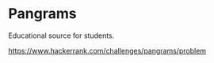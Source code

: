 # Pangrams
Educational source for students.

https://www.hackerrank.com/challenges/pangrams/problem
